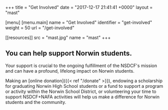 +++
title = "Get Involved"
date  = "2017-12-17 21:41:41 +0000"
layout  = "mast"

[menu]
  [menu.main]
    name        = "Get Involved"
    identifier  = "get-involved"
    weight      = 50
    url         = "/get-involved"

[[resources]]
  src  = "mast.jpg"
  name = "mast"
+++

## You can help support Norwin students.

Your support is crucial to the ongoing fulfillment of the NSDCF's mission and can have a profound, lifelong impact on Norwin students.

Making an [online donation]({{< ref "/donate" >}}), endowing a scholarship for graduating Norwin High School students or a fund to support a program or activity within the Norwin School District, or volunteering your time to support NSDCF+NAFA activities will help us make a difference for Norwin students and the community.

